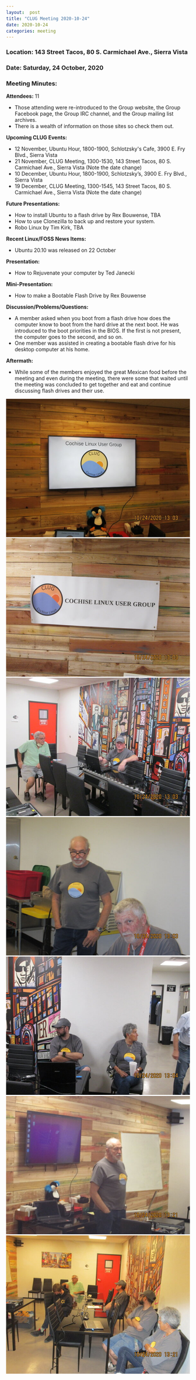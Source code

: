 ```yaml
---
layout:  post
title: "CLUG Meeting 2020-10-24"
date: 2020-10-24
categories: meeting
---
```


### Location: 143 Street Tacos, 80 S. Carmichael Ave., Sierra Vista

### Date: Saturday, 24 October, 2020

### Meeting Minutes:

**Attendees:** 11 
 * Those attending were re-introduced to the Group website, the Group Facebook page, the Group IRC channel, and the Group mailing list archives.
 * There is a wealth of information on those sites so check them out.

**Upcoming CLUG Events:**
 * 12 November, Ubuntu Hour, 1800-1900, Schlotzsky's Cafe, 3900 E. Fry Blvd., Sierra Vista 
 * 21 November, CLUG Meeting, 1300-1530, 143 Street Tacos, 80 S. Carmichael Ave., Sierra Vista (Note the date change) 
 * 10 December, Ubuntu Hour, 1800-1900, Schlotzsky’s, 3900 E. Fry Blvd., Sierra Vista 
 * 19 December, CLUG Meeting, 1300-1545, 143 Street Tacos, 80 S. Carmichael Ave., Sierra Vista (Note the date change) 

**Future Presentations:**
 * How to install Ubuntu to a flash drive by Rex Bouwense, TBA
 * How to use Clonezilla to back up and restore your system.
 * Robo Linux by Tim Kirk, TBA

**Recent Linux/FOSS News Items:** 
 * Ubuntu 20.10 was released on 22 October

**Presentation:**  
 * How to Rejuvenate your computer by Ted Janecki

**Mini-Presentation:**
 * How to make a Bootable Flash Drive by Rex Bouwense

**Discussion/Problems/Questions:**
 * A member asked  when you boot from a flash drive how does the computer know to boot from the hard drive at the next boot.  He was introduced to the boot priorities in the BIOS. If the first is not present, the computer goes to the second, and so on.
 * One member was assisted in creating a bootable flash drive for his desktop computer at his home.

**Aftermath:**
 * While some of the members enjoyed the great Mexican food before the meeting and even during the meeting, there were some that waited until the meeting was concluded to get together and eat and continue discussing flash drives and their use.

![alt text](https://raw.githubusercontent.com/CochiseLinuxUsersGroup/CochiseLinuxUsersGroup.github.io/master/images/rsz_clug_mtg_2020-10-24_1.jpg)
![alt text](https://raw.githubusercontent.com/CochiseLinuxUsersGroup/CochiseLinuxUsersGroup.github.io/master/images/rsz_clug_mtg_2020-10-24_2.jpg)
![alt text](https://raw.githubusercontent.com/CochiseLinuxUsersGroup/CochiseLinuxUsersGroup.github.io/master/images/rsz_clug_mtg_2020-10-24_3.jpg)
![alt text](https://raw.githubusercontent.com/CochiseLinuxUsersGroup/CochiseLinuxUsersGroup.github.io/master/images/rsz_clug_mtg_2020-10-24_4.jpg)
![alt text](https://raw.githubusercontent.com/CochiseLinuxUsersGroup/CochiseLinuxUsersGroup.github.io/master/images/rsz_clug_mtg_2020-10-24_5.jpg)
![alt text](https://raw.githubusercontent.com/CochiseLinuxUsersGroup/CochiseLinuxUsersGroup.github.io/master/images/rsz_clug_mtg_2020-10-24_6.jpg)
![alt text](https://raw.githubusercontent.com/CochiseLinuxUsersGroup/CochiseLinuxUsersGroup.github.io/master/images/rsz_clug_mtg_2020-10-24_7.jpg)

